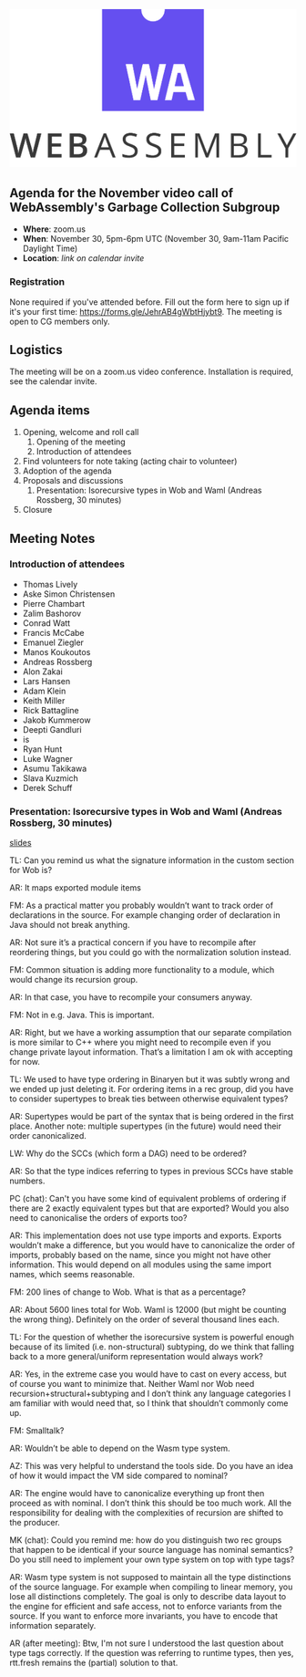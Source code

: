 ![WebAssembly logo](/images/WebAssembly.png)

## Agenda for the November video call of WebAssembly's Garbage Collection Subgroup

- **Where**: zoom.us
- **When**: November 30, 5pm-6pm UTC (November 30, 9am-11am Pacific Daylight Time)
- **Location**: *link on calendar invite*

### Registration

None required if you've attended before. Fill out the form here to sign up if
it's your first time: https://forms.gle/JehrAB4gWbtHjybt9. The meeting is open
to CG members only.

## Logistics

The meeting will be on a zoom.us video conference.
Installation is required, see the calendar invite.

## Agenda items

1. Opening, welcome and roll call
    1. Opening of the meeting
    1. Introduction of attendees
1. Find volunteers for note taking (acting chair to volunteer)
1. Adoption of the agenda
1. Proposals and discussions
      1. Presentation: Isorecursive types in Wob and Waml (Andreas Rossberg, 30 minutes)
1. Closure

## Meeting Notes

### Introduction of attendees

- Thomas Lively
- Aske Simon Christensen
- Pierre Chambart
- Zalim Bashorov
- Conrad Watt
- Francis McCabe
- Emanuel Ziegler
- Manos Koukoutos
- Andreas Rossberg
- Alon Zakai
- Lars Hansen
- Adam Klein
- Keith Miller
- Rick Battagline
- Jakob Kummerow
- Deepti Gandluri
- is
- Ryan Hunt
- Luke Wagner
- Asumu Takikawa
- Slava Kuzmich
- Derek Schuff

### Presentation: Isorecursive types in Wob and Waml (Andreas Rossberg, 30 minutes)

[slides](presentations/2021-11-30-rossberg-compiling-for-iso-recursion.pdf)

TL: Can you remind us what the signature information in the custom section for Wob is?

AR: It maps exported module items

FM: As a practical matter you probably wouldn’t want to track order of declarations in the source. For example changing order of declaration in Java should not break anything.

AR: Not sure it’s a practical concern if you have to recompile after reordering things, but you could go with the normalization solution instead.

FM: Common situation is adding more functionality to a module, which would change its recursion group.

AR: In that case, you have to recompile your consumers anyway.

FM: Not in e.g. Java. This is important.

AR: Right, but we have a working assumption that our separate compilation is more similar to C++ where you might need to recompile even if you change private layout information. That’s a limitation I am ok with accepting for now.

TL: We used to have type ordering in Binaryen but it was subtly wrong and we ended up just deleting it. For ordering items in a rec group, did you have to consider supertypes to break ties between otherwise equivalent types?

AR: Supertypes would be part of the syntax that is being ordered in the first place. Another note: multiple supertypes (in the future) would need their order canonicalized.

LW: Why do the SCCs (which form a DAG) need to be ordered?

AR: So that the type indices referring to types in previous SCCs have stable numbers.

PC (chat): Can't you have some kind of equivalent problems of ordering if there are 2 exactly equivalent types but that are exported? Would you also need to canonicalise the orders of exports too?

AR: This implementation does not use type imports and exports. Exports wouldn’t make a difference, but you would have to canonicalize the order of imports, probably based on the name, since you might not have other information. This would depend on all modules using the same import names, which seems reasonable.

FM: 200 lines of change to Wob. What is that as a percentage?

AR: About 5600 lines total for Wob. Waml is 12000 (but might be counting the wrong thing). Definitely on the order of several thousand lines each.

TL: For the question of whether the isorecursive system is powerful enough because of its limited (i.e. non-structural) subtyping, do we think that falling back to a more general/uniform representation would always work?

AR: Yes, in the extreme case you would have to cast on every access, but of course you want to minimize that. Neither Waml nor Wob need recursion+structural+subtyping and I don’t think any language categories I am familiar with would need that, so I think that shouldn’t commonly come up.

FM: Smalltalk?

AR: Wouldn’t be able to depend on the Wasm type system.

AZ: This was very helpful to understand the tools side. Do you have an idea of how it would impact the VM side compared to nominal?

AR: The engine would have to canonicalize everything up front then proceed as with nominal. I don’t think this should be too much work. All the responsibility for dealing with the complexities of recursion are shifted to the producer.

MK (chat): Could you remind me: how do you distinguish two rec groups that happen to be identical if your source language has nominal semantics? Do you still need to implement your own type system on top with type tags?

AR: Wasm type system is not supposed to maintain all the type distinctions of the source language. For example when compiling to linear memory, you lose all distinctions completely. The goal is only to describe data layout to the engine for efficient and safe access, not to enforce variants from the source. If you want to enforce more invariants, you have to encode that information separately.

AR (after meeting):  Btw, I'm not sure I understood the last question about type tags correctly. If the question was referring to runtime types, then yes, rtt.fresh remains the (partial) solution to that.
